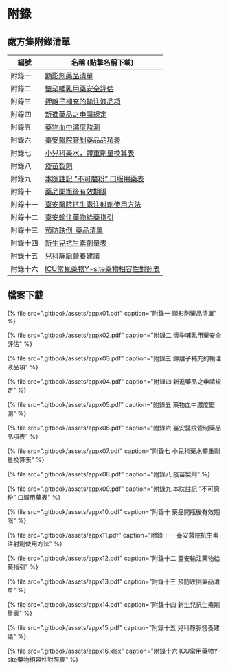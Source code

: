 # 附錄

## 處方集附錄清單

| 編號     | 名稱 (點擊名稱下載)                                                                                                 |
| -------- | ---------------------------------------------------------------------------------------------------- |
| 附錄一   | [顯影劑藥品清單](https://github.com/shin13/formulary-gitbook/raw/master/.gitbook/assets/appx01.pdf) |
| 附錄二   | [懷孕哺乳用藥安全評估](https://github.com/shin13/formulary-gitbook/raw/master/.gitbook/assets/appx02.pdf)                                                                                     |
| 附錄三   | [鉀離子補充的輸注液品項](https://github.com/shin13/formulary-gitbook/raw/master/.gitbook/assets/appx03.pdf)                                                                               |
| 附錄四   | [新進藥品之申請規定](https://github.com/shin13/formulary-gitbook/raw/master/.gitbook/assets/appx04.pdf)                                                                                   |
| 附錄五   | [藥物血中濃度監測](https://github.com/shin13/formulary-gitbook/raw/master/.gitbook/assets/appx05.pdf)                                                                                     |
| 附錄六   | [臺安醫院管制藥品品項表](https://github.com/shin13/formulary-gitbook/raw/master/.gitbook/assets/appx06.pdf)                                                                               |
| 附錄七   | [小兒科藥水，體重劑量換算表](https://github.com/shin13/formulary-gitbook/raw/master/.gitbook/assets/appx07.pdf)                                                                           |
| 附錄八   | [疫苗製劑](https://github.com/shin13/formulary-gitbook/raw/master/.gitbook/assets/appx08.pdf)                                                                                             |
| 附錄九   | [本院註記 ”不可磨粉” 口服用藥表](https://github.com/shin13/formulary-gitbook/raw/master/.gitbook/assets/appx09.pdf)                                                                       |
| 附錄十   | [藥品開瓶後有效期限](https://github.com/shin13/formulary-gitbook/raw/master/.gitbook/assets/appx10.pdf)                                                                                   |
| 附錄十一 | [臺安醫院抗生素注射劑使用方法](https://github.com/shin13/formulary-gitbook/raw/master/.gitbook/assets/appx11.pdf)                                                                         |
| 附錄十二 | [臺安輸注藥物給藥指引](https://github.com/shin13/formulary-gitbook/raw/master/.gitbook/assets/appx12.pdf)                                                                                 |
| 附錄十三 | [預防跌倒_藥品清單](https://github.com/shin13/formulary-gitbook/raw/master/.gitbook/assets/appx13.pdf)                                                                                    |
| 附錄十四 | [新生兒抗生素劑量表](https://github.com/shin13/formulary-gitbook/raw/master/.gitbook/assets/appx14.pdf)                                                                                   |
| 附錄十五 | [兒科靜脈營養建議](https://github.com/shin13/formulary-gitbook/raw/master/.gitbook/assets/appx15.pdf)                                                                                     |
| 附錄十六 | [ICU常見藥物Y-site藥物相容性對照表](https://github.com/shin13/formulary-gitbook/raw/master/.gitbook/assets/appx16.xlsx)                                                                    |


## 檔案下載

{% file src=".gitbook/assets/appx01.pdf" caption="附錄一 顯影劑藥品清單" %}

{% file src=".gitbook/assets/appx02.pdf" caption="附錄二 懷孕哺乳用藥安全評估" %}

{% file src=".gitbook/assets/appx03.pdf" caption="附錄三 鉀離子補充的輸注液品項" %}

{% file src=".gitbook/assets/appx04.pdf" caption="附錄四 新進藥品之申請規定" %}

{% file src=".gitbook/assets/appx05.pdf" caption="附錄五 藥物血中濃度監測" %}

{% file src=".gitbook/assets/appx06.pdf" caption="附錄六 臺安醫院管制藥品品項表" %}

{% file src=".gitbook/assets/appx07.pdf" caption="附錄七 小兒科藥水體重劑量換算表" %}

{% file src=".gitbook/assets/appx08.pdf" caption="附錄八 疫苗製劑" %}

{% file src=".gitbook/assets/appx09.pdf" caption="附錄九 本院註記 ”不可磨粉” 口服用藥表" %}

{% file src=".gitbook/assets/appx10.pdf" caption="附錄十 藥品開瓶後有效期限" %}

{% file src=".gitbook/assets/appx11.pdf" caption="附錄十一 臺安醫院抗生素注射劑使用方法" %}

{% file src=".gitbook/assets/appx12.pdf" caption="附錄十二 臺安輸注藥物給藥指引" %}

{% file src=".gitbook/assets/appx13.pdf" caption="附錄十三 預防跌倒藥品清單" %}

{% file src=".gitbook/assets/appx14.pdf" caption="附錄十四 新生兒抗生素劑量表" %}

{% file src=".gitbook/assets/appx15.pdf" caption="附錄十五 兒科靜脈營養建議" %}

{% file src=".gitbook/assets/appx16.xlsx" caption="附錄十六 ICU常用藥物Y-site藥物相容性對照表" %}

